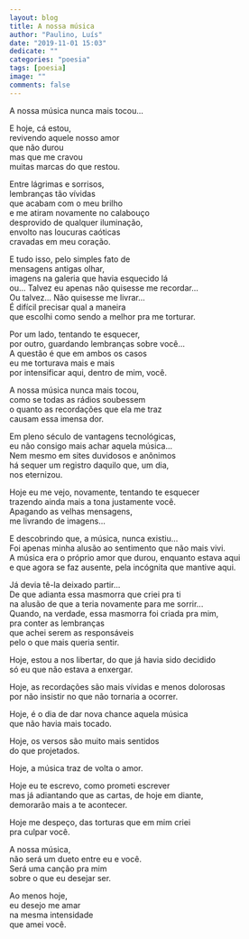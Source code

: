 ```yaml
---
layout: blog
title: A nossa música
author: "Paulino, Luís"
date: "2019-11-01 15:03"
dedicate: ""
categories: "poesia"
tags: [poesia]
image: ""
comments: false
---
```

A nossa música nunca mais tocou...

E hoje, cá estou,\
revivendo aquele nosso amor\
que não durou\
mas que me cravou\
muitas marcas do que restou.

Entre lágrimas e sorrisos,\
lembranças tão vívidas\
que acabam com o meu brilho\
e me atiram novamente no calabouço\
desprovido de qualquer iluminação,\
envolto nas loucuras caóticas\
cravadas em meu coração.

E tudo isso, pelo simples fato de\
mensagens antigas olhar,\
imagens na galeria que havia esquecido lá\
ou... Talvez eu apenas não quisesse me recordar...\
Ou talvez... Não quisesse me livrar...\
É difícil precisar qual a maneira\
que escolhi como sendo a melhor pra me torturar.

Por um lado, tentando te esquecer,\
por outro, guardando lembranças sobre você...\
A questão é que em ambos os casos\
eu me torturava mais e mais\
por intensificar aqui, dentro de mim, você.

A nossa música nunca mais tocou,\
como se todas as rádios soubessem\
o quanto as recordações que ela me traz\
causam essa imensa dor.

Em pleno século de vantagens tecnológicas,\
eu não consigo mais achar aquela música...\
Nem mesmo em sites duvidosos e anônimos\
há sequer um registro daquilo que, um dia,\
nos eternizou.

Hoje eu me vejo, novamente, tentando te esquecer\
trazendo ainda mais a tona justamente você.\
Apagando as velhas mensagens,\
me livrando de imagens...

E descobrindo que, a música, nunca existiu...\
Foi apenas minha alusão ao sentimento que não mais vivi.\
A música era o próprio amor que durou, enquanto estava aqui\
e que agora se faz ausente, pela incógnita que mantive aqui.

Já devia tê-la deixado partir...\
De que adianta essa masmorra que criei pra ti\
na alusão de que a teria novamente para me sorrir...\
Quando, na verdade, essa masmorra foi criada pra mim,\
pra conter as lembranças\
que achei serem as responsáveis\
pelo o que mais queria sentir.

Hoje, estou a nos libertar, do que já havia sido decidido\
só eu que não estava a enxergar.

Hoje, as recordações são mais vívidas e menos dolorosas\
por não insistir no que não tornaria a ocorrer.

Hoje, é o dia de dar nova chance aquela música\
que não havia mais tocado.

Hoje, os versos são muito mais sentidos\
do que projetados.

Hoje, a música traz de volta o amor.

Hoje eu te escrevo, como prometi escrever\
mas já adiantando que as cartas, de hoje em diante,\
demorarão mais a te acontecer.

Hoje me despeço, das torturas que em mim criei\
pra culpar você.

A nossa música,\
não será um dueto entre eu e você.\
Será uma canção pra mim\
sobre o que eu desejar ser.

Ao menos hoje,\
eu desejo me amar\
na mesma intensidade\
que amei você.
